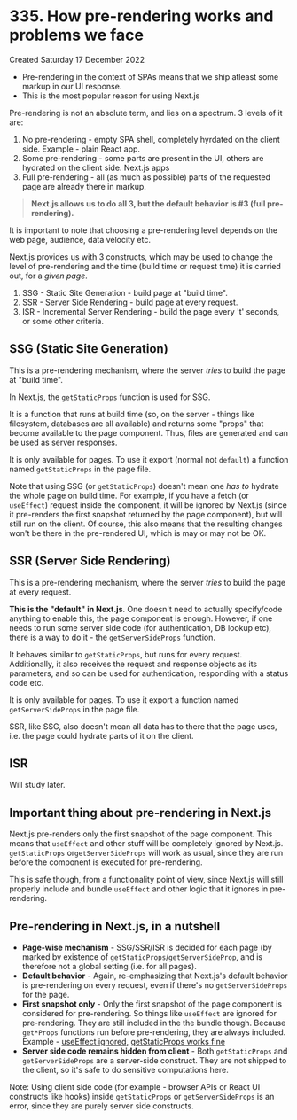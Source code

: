 # 335. How pre-rendering works and problems we face
Created Saturday 17 December 2022

- Pre-rendering in the context of SPAs means that we ship atleast some markup in our UI response.
- This is the most popular reason for using Next.js

Pre-rendering is not an absolute term, and lies on a spectrum. 3 levels of it are:
1. No pre-rendering - empty SPA shell, completely hyrdated on the client side. Example - plain React app.
2. Some pre-rendering - some parts are present in the UI, others are hydrated on the client side. Next.js apps
3. Full pre-rendering - all (as much as possible) parts of the requested page are already there in markup.

> **Next.js allows us to do all 3, but the default behavior is \#3 (full pre-rendering).**

It is important to note that choosing a pre-rendering level depends on the web page, audience, data velocity etc.

Next.js provides us with 3 constructs, which may be used to change the level of pre-rendering and the time (build time or request time) it is carried out, for a *given page*.

1. SSG - Static Site Generation - build page at "build time".
2. SSR - Server Side Rendering - build page at every request.
3. ISR - Incremental Server Rendering - build the page every 't' seconds, or some other criteria.

## SSG (Static Site Generation)
This is a pre-rendering mechanism, where the server *tries* to build the page at "build time".

In Next.js, the `getStaticProps` function is used for SSG. 

It is a function that runs at build time (so, on the server - things like filesystem, databases are all available) and returns some "props" that become available to the page component. Thus, files are generated and can be used as server responses.

It is only available for pages. To use it export (normal not `default`) a function named `getStaticProps` in the page file.

Note that using SSG (or `getStaticProps`) doesn't mean one *has to* hydrate the whole page on build time. For example, if you have a fetch (or `useEffect`) request inside the component, it will be ignored by Next.js (since it pre-renders the first snapshot returned by the page component), but will still run on the client. Of course, this also means that the resulting changes won't be there in the pre-rendered UI, which is may or may not be OK.

## SSR (Server Side Rendering)
This is a pre-rendering mechanism, where the server *tries* to build the page at every request.

**This is the "default" in Next.js**. One doesn't need to actually specify/code anything to enable this, the page component is enough. However, if one needs to run some server side code (for authentication, DB lookup etc), there is a way to do it - the `getServerSideProps` function.

It behaves similar to `getStaticProps`, but runs for every request. Additionally, it also receives the request and response objects as its parameters, and so can be used for authentication, responding with a status code etc.

It is only available for pages. To use it export a function named `getServerSideProps` in the page file.

SSR, like SSG, also doesn't mean all data has to there that the page uses, i.e. the page could hydrate parts of it on the client.

## ISR
Will study later.


## Important thing about pre-rendering in Next.js
Next.js pre-renders only the first snapshot of the page component. This means that `useEffect` and other stuff will be completely ignored by Next.js. `getStaticProps` or`getServerSideProps` will work as usual, since they are run before the component is executed for pre-rendering.

This is safe though, from a functionality point of view, since Next.js will still properly include and bundle `useEffect` and other logic that it ignores in pre-rendering.


## Pre-rendering in Next.js, in a nutshell
- **Page-wise mechanism** - SSG/SSR/ISR is decided for each page (by marked by existence of `getStaticProps`/`getServerSideProp`, and is therefore not a global setting (i.e. for all pages).
- **Default behavior** - Again, re-emphasizing that Next.js's default behavior is pre-rendering on every request, even if there's no `getServerSideProps` for the page.
- **First snapshot only** - Only the first snapshot of the page component is considered for pre-rendering. So things like `useEffect` are ignored for pre-rendering. They are still included in the the bundle though. Because `get*Props` functions run before pre-rendering, they are always included. Example - [useEffect ignored](https://github.com/exemplar-codes/nextjs-first-realistic-tutorial/commit/15abe08c666afbfb956ec906e244765a7fd0d1c9), [getStaticProps works fine](https://github.com/exemplar-codes/nextjs-first-realistic-tutorial/commit/54f9dce6154cb7abaf3de710a622f5a660e8647f)
- **Server side code remains hidden from client** - Both `getStaticProps` and `getServerSideProps` are a server-side construct. They are not shipped to the client, so it's safe to do sensitive computations here.

Note: Using client side code (for example - browser APIs or React UI constructs like hooks) inside `getStaticProps` or `getServerSideProps` is an error, since they are purely server side constructs.